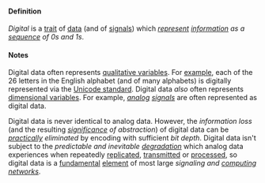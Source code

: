 #### Definition

*Digital* is a [trait](https://github.com/gcassel/Modular-Organization-Terminology/blob/master/terms/trait.md) of [data](https://github.com/gcassel/Modular-Organization-Terminology/blob/master/terms/data.md) (and of [signals](https://github.com/gcassel/Modular-Organization-Terminology/blob/master/terms/signal.md)) which *[represent](https://github.com/gcassel/Modular-Organization-Terminology/blob/master/terms/represent.md) [information](https://github.com/gcassel/Modular-Organization-Terminology/blob/master/terms/information.md) as a [sequence](https://github.com/gcassel/Modular-Organization-Terminology/blob/master/terms/sequence.md) of 0s and 1s*.

#### Notes

Digital data often represents [qualitative variables](https://github.com/gcassel/Modular-Organization-Terminology/blob/master/compound-terms/qualitative-variable.md).  For [example](https://github.com/gcassel/Modular-Organization-Terminology/blob/master/terms/example.md), each of the 26 letters in the English alphabet (and of many alphabets) is digitally represented via the [Unicode standard](http://unicode.org/standard/standard.html). Digital data *also* often represents [dimensional variables](https://github.com/gcassel/Modular-Organization-Terminology/blob/master/terms/dimensional-variable.md).  For example, *[analog](https://github.com/gcassel/Modular-Organization-Terminology/blob/master/terms/analog.md) [signals](https://github.com/gcassel/Modular-Organization-Terminology/blob/master/terms/signal.md)* are often represented as digital data.  

Digital data is never identical to analog data.  However, the *information loss* (and the resulting *[significance](https://github.com/gcassel/Modular-Organization-Terminology/blob/master/terms/significance.md) of abstraction*) of digital data can be *[practically](https://github.com/gcassel/Modular-Organization-Terminology/blob/master/terms/plan.md) eliminated* by encoding with sufficient *bit depth*.   Digital data isn't subject to the *predictable and inevitable [degradation](https://github.com/gcassel/Modular-Organization-Terminology/blob/master/terms/degrade.md)* which analog data experiences when repeatedly [replicated](https://github.com/gcassel/Modular-Organization-Terminology/blob/master/terms/replicate.md), [transmitted](https://github.com/gcassel/Modular-Organization-Terminology/blob/master/terms/transmit.md) or [processed](https://github.com/gcassel/Modular-Organization-Terminology/blob/master/terms/process.md), so digital data is a [fundamental](https://github.com/gcassel/Modular-Organization-Terminology/blob/master/terms/base.md) [element](https://github.com/gcassel/Modular-Organization-Terminology/blob/master/terms/element.md) of most large *signaling and [computing](https://github.com/gcassel/Modular-Organization-Terminology/blob/master/terms/compute.md) [networks](https://github.com/gcassel/Modular-Organization-Terminology/blob/master/terms/network.md)*.
